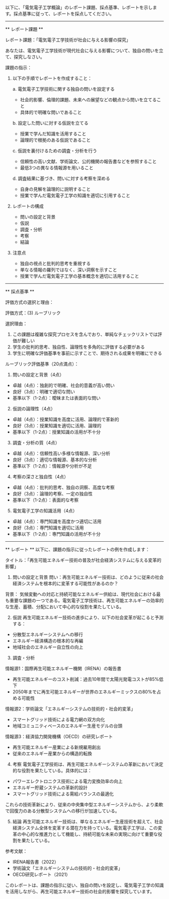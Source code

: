 以下に、「電気電子工学概論」のレポート課題、採点基準、レポートを示します。採点基準に従って、レポートを採点してください。

---------------------------------------
** レポート課題 **

レポート課題：「電気電子工学技術が社会に与える影響の探究」

あなたは、電気電子工学技術が現代社会に与える影響について、独自の問いを立て、探究しなさい。

課題の指示：

1. 以下の手順でレポートを作成すること：

   a. 電気電子工学技術に関する独自の問いを設定する
      - 社会的影響、倫理的課題、未来への展望などの観点から問いを立てること
      - 具体的で明確な問いであること

   b. 設定した問いに対する仮説を立てる
      - 授業で学んだ知識を活用すること
      - 論理的で根拠のある仮説であること

   c. 仮説を裏付けるための調査・分析を行う
      - 信頼性の高い文献、学術論文、公的機関の報告書などを参照すること
      - 最低3つの異なる情報源を用いること

   d. 調査結果に基づき、問いに対する考察を深める
      - 自身の見解を論理的に説明すること
      - 授業で学んだ電気電子工学の知識を適切に引用すること

2. レポートの構成
   - 問いの設定と背景
   - 仮説
   - 調査・分析
   - 考察
   - 結論

3. 注意点
   - 独自の視点と批判的思考を重視する
   - 単なる情報の羅列ではなく、深い洞察を示すこと
   - 授業で学んだ電気電子工学の基本概念を適切に活用すること

---------------------------------------
** 採点基準 **

評価方式の選択と理由：

評価方式：(3) ルーブリック

選択理由：
1. この課題は複雑な探究プロセスを含んでおり、単純なチェックリストでは評価が難しい
2. 学生の批判的思考、独自性、論理性を多角的に評価する必要がある
3. 学生に明確な評価基準を事前に示すことで、期待される成果を明確にできる

ルーブリック評価基準（20点満点）：

1. 問いの設定と背景（4点）
- 卓越（4点）：独創的で明確、社会的意義が高い問い
- 良好（3点）：明確で適切な問い
- 基準以下（1-2点）：曖昧または表面的な問い

2. 仮説の論理性（4点）
- 卓越（4点）：授業知識を高度に活用、論理的で革新的
- 良好（3点）：授業知識を適切に活用、論理的
- 基準以下（1-2点）：授業知識の活用が不十分

3. 調査・分析の質（4点）
- 卓越（4点）：信頼性高い多様な情報源、深い分析
- 良好（3点）：適切な情報源、基本的な分析
- 基準以下（1-2点）：情報源や分析が不足

4. 考察の深さと独自性（4点）
- 卓越（4点）：批判的思考、独自の洞察、高度な考察
- 良好（3点）：論理的考察、一定の独自性
- 基準以下（1-2点）：表面的な考察

5. 電気電子工学の知識活用（4点）
- 卓越（4点）：専門知識を高度かつ適切に活用
- 良好（3点）：専門知識を適切に活用
- 基準以下（1-2点）：専門知識の活用が不十分

---------------------------------------
** レポート **
以下に、課題の指示に従ったレポートの例を作成します：

タイトル：「再生可能エネルギー技術の普及が社会経済システムに与える変革的影響」

1. 問いの設定と背景
問い：再生可能エネルギー技術は、どのように従来の社会経済システムを根本的に変革する可能性があるのか？

背景：
気候変動への対応と持続可能なエネルギー供給は、現代社会における最も重要な課題の一つである。電気電子工学技術は、再生可能エネルギーの効率的な生産、蓄積、分配において中心的な役割を果たしている。

2. 仮説
再生可能エネルギー技術の進歩により、以下の社会変革が起こると予測する：
- 分散型エネルギーシステムへの移行
- エネルギー経済構造の根本的な再編
- 地域社会のエネルギー自立性の向上

3. 調査・分析

情報源1：国際再生可能エネルギー機関（IRENA）の報告書
- 再生可能エネルギーのコスト削減：過去10年間で太陽光発電コストが85%低下
- 2050年までに再生可能エネルギーが世界のエネルギーミックスの80%を占める可能性

情報源2：学術論文「エネルギーシステムの技術的・社会的変革」
- スマートグリッド技術による電力網の双方向化
- 地域コミュニティベースのエネルギー生産モデルの台頭

情報源3：経済協力開発機構（OECD）の研究レポート
- 再生可能エネルギー産業による新規雇用創出
- 従来のエネルギー産業からの構造的転換

4. 考察
電気電子工学技術は、再生可能エネルギーシステムの革新において決定的な役割を果たしている。具体的には：

- パワーエレクトロニクス技術による電力変換効率の向上
- エネルギー貯蔵システムの革新的設計
- スマートグリッド技術による需給バランスの最適化

これらの技術革新により、従来の中央集中型エネルギーシステムから、より柔軟で回復力のある分散型システムへの移行が加速している。

5. 結論
再生可能エネルギー技術は、単なるエネルギー生産技術を超えて、社会経済システム全体を変革する潜在力を持っている。電気電子工学は、この変革の中心的な推進力として機能し、持続可能な未来の実現に向けて重要な役割を果たしている。

参考文献：
- IRENA報告書（2022）
- 学術論文「エネルギーシステムの技術的・社会的変革」
- OECD研究レポート（2021）

このレポートは、課題の指示に従い、独自の問いを設定し、電気電子工学の知識を活用しながら、再生可能エネルギー技術の社会的影響を探究しています。


